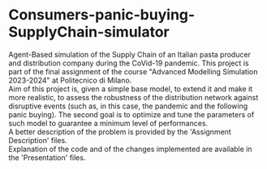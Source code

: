 # Consumers-panic-buying-SupplyChain-simulator
Agent-Based simulation of the Supply Chain of an Italian pasta producer and distribution company during the CoVid-19 pandemic. This project is part of the final assignment of the course "Advanced Modelling Simulation 2023-2024" at Politecnico di Milano.  
Aim of this project is, given a simple base model, to extend it and make it more realistic, to assess the robustness of the distribution network against disruptive events (such as, in this case, the pandemic and the following panic buying). The second goal is to optimize and tune the parameters of such model to guarantee a minimum level of performances.  
A better description of the problem is provided by the 'Assignment Description' files.  
Explanation of the code and of the changes implemented are available in the 'Presentation' files.
